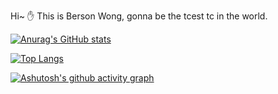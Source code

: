 Hi~ :hand: This is Berson Wong, gonna be the tcest tc in the world.

[![Anurag's GitHub stats](https://github-readme-stats.vercel.app/api?username=wbs2788&theme=radical)](https://github.com/anuraghazra/github-readme-stats)

[![Top Langs](https://github-readme-stats.vercel.app/api/top-langs/?username=wbs2788&layout=compact&theme=radical)](https://github.com/wbs2788/github-readme-stats)

[![Ashutosh's github activity graph](https://activity-graph.herokuapp.com/graph?username=wbs2788&theme=dracula)](https://github.com/wbs2788/github-readme-activity-graph)

